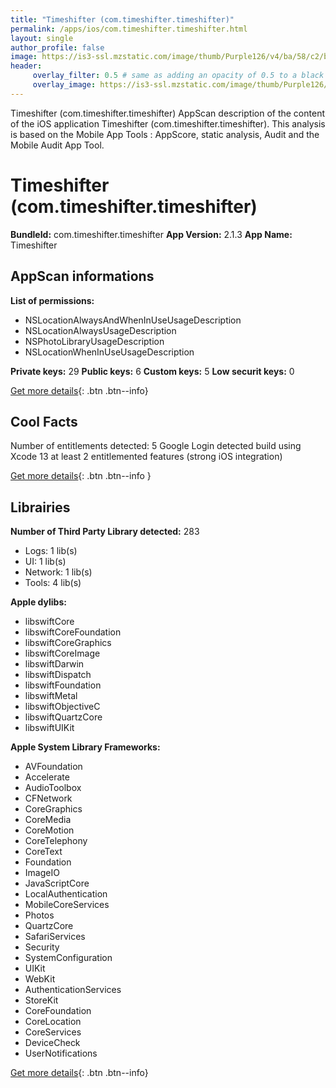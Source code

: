 ```yaml
---
title: "Timeshifter (com.timeshifter.timeshifter)"
permalink: /apps/ios/com.timeshifter.timeshifter.html
layout: single
author_profile: false
image: https://is3-ssl.mzstatic.com/image/thumb/Purple126/v4/ba/58/c2/ba58c29d-6bf5-9ca1-1e92-9043c25355b1/AppStore-0-0-1x_U007emarketing-0-0-0-7-0-0-sRGB-0-0-0-GLES2_U002c0-512MB-85-220-0-0.png/512x512bb.jpg
header: 
     overlay_filter: 0.5 # same as adding an opacity of 0.5 to a black background
     overlay_image: https://is3-ssl.mzstatic.com/image/thumb/Purple126/v4/ba/58/c2/ba58c29d-6bf5-9ca1-1e92-9043c25355b1/AppStore-0-0-1x_U007emarketing-0-0-0-7-0-0-sRGB-0-0-0-GLES2_U002c0-512MB-85-220-0-0.png/512x512bb.jpg
---
```

Timeshifter (com.timeshifter.timeshifter) AppScan description of the content of the iOS application Timeshifter (com.timeshifter.timeshifter). This analysis is based on the Mobile App Tools : AppScore, static analysis, Audit and the Mobile Audit App Tool.

# Timeshifter (com.timeshifter.timeshifter)

**BundleId:** com.timeshifter.timeshifter
**App Version:** 2.1.3
**App Name:** Timeshifter


## AppScan informations 

**List of permissions:** 
- NSLocationAlwaysAndWhenInUseUsageDescription
- NSLocationAlwaysUsageDescription
- NSPhotoLibraryUsageDescription
- NSLocationWhenInUseUsageDescription
  
  
**Private keys:** 29
**Public keys:** 6
**Custom keys:** 5
**Low securit keys:** 0
  
[Get more details](/pricing.html){: .btn .btn--info}

## Cool Facts

Number of entitlements detected: 5
Google Login detected
build using Xcode 13
at least 2 entitlemented features (strong iOS integration)
  
[Get more details](/pricing.html){: .btn .btn--info }

## Librairies 
**Number of Third Party Library detected:** 283
- Logs: 1 lib(s)
- UI: 1 lib(s)
- Network: 1 lib(s)
- Tools: 4 lib(s)


**Apple dylibs:**
- libswiftCore
- libswiftCoreFoundation
- libswiftCoreGraphics
- libswiftCoreImage
- libswiftDarwin
- libswiftDispatch
- libswiftFoundation
- libswiftMetal
- libswiftObjectiveC
- libswiftQuartzCore
- libswiftUIKit


**Apple System Library Frameworks:**
- AVFoundation
- Accelerate
- AudioToolbox
- CFNetwork
- CoreGraphics
- CoreMedia
- CoreMotion
- CoreTelephony
- CoreText
- Foundation
- ImageIO
- JavaScriptCore
- LocalAuthentication
- MobileCoreServices
- Photos
- QuartzCore
- SafariServices
- Security
- SystemConfiguration
- UIKit
- WebKit
- AuthenticationServices
- StoreKit
- CoreFoundation
- CoreLocation
- CoreServices
- DeviceCheck
- UserNotifications


  
[Get more details](/pricing.html){: .btn .btn--info}


